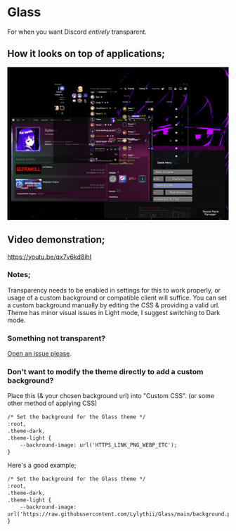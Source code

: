 # Glass
For when you want Discord *entirely* transparent.
## How it looks on top of applications;
![Glass](https://github.com/Lylythii/Glass/blob/main/glass.PNG)
## Video demonstration;
https://youtu.be/qx7v6kd8ihI

### Notes;
Transparency needs to be enabled in settings for this to work properly, or usage of a custom background or compatible client will suffice.
You can set a custom background manually by editing the CSS & providing a valid url.
Theme has minor visual issues in Light mode, I suggest switching to Dark mode.

### Something not transparent?
[Open an issue please](https://github.com/Lylythii/Glass/issues/new).

### Don't want to modify the theme directly to add a custom background?
Place this (& your chosen background url) into "Custom CSS". (or some other method of applying CSS)

```
/* Set the background for the Glass theme */
:root,
.theme-dark,
.theme-light {
	--backround-image: url('HTTPS_LINK_PNG_WEBP_ETC');
}
```
Here's a good example;
```
/* Set the background for the Glass theme */
:root,
.theme-dark,
.theme-light {
	--backround-image: url('https://raw.githubusercontent.com/Lylythii/Glass/main/background.png');
}
```
